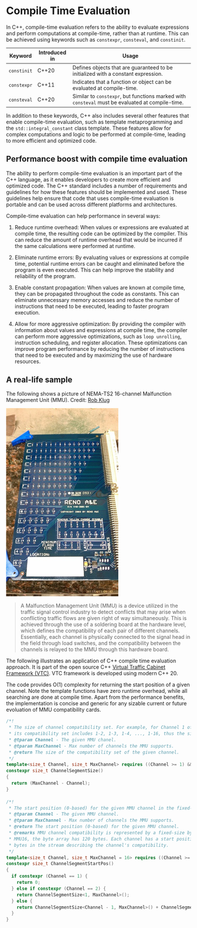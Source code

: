# Compile Time Evaluation

In C++, compile-time evaluation refers to the ability to evaluate expressions and perform computations at compile-time, rather than at runtime. This can be achieved using keywords such as `constexpr`, `consteval`, and `constinit`.

| Keyword   | Introduced in | Usage |
|-----------|---------------|-------|
| `constinit` | C++20 | Defines objects that are guaranteed to be initialized with a constant expression. |
| `constexpr` | C++11 | Indicates that a function or object can be evaluated at compile-time. |
| `consteval` | C++20 | Similar to `constexpr`, but functions marked with `consteval` must be evaluated at compile-time. |

In addition to these keywords, C++ also includes several other features that enable compile-time evaluation, such as template metaprogramming and the `std::integral_constant` class template. These features allow for complex computations and logic to be performed at compile-time, leading to more efficient and optimized code.

## Performance boost with compile time evaluation

The ability to perform compile-time evaluation is an important part of the C++ language, as it enables developers to create more efficient and optimized code. The C++ standard includes a number of requirements and guidelines for how these features should be implemented and used. These guidelines help ensure that code that uses compile-time evaluation is portable and can be used across different platforms and architectures.

Compile-time evaluation can help performance in several ways:

1. Reduce runtime overhead: When values or expressions are evaluated at compile time, the resulting code can be optimized by the compiler. This can reduce the amount of runtime overhead that would be incurred if the same calculations were performed at runtime.

2. Eliminate runtime errors: By evaluating values or expressions at compile time, potential runtime errors can be caught and eliminated before the program is even executed. This can help improve the stability and reliability of the program.

3. Enable constant propagation: When values are known at compile time, they can be propagated throughout the code as constants. This can eliminate unnecessary memory accesses and reduce the number of instructions that need to be executed, leading to faster program execution.

4. Allow for more aggressive optimization: By providing the compiler with information about values and expressions at compile time, the compiler can perform more aggressive optimizations, such as `loop unrolling`, instruction scheduling, and register allocation. These optimizations can improve program performance by reducing the number of instructions that need to be executed and by maximizing the use of hardware resources.

## A real-life sample
The following shows a picture of NEMA-TS2 16-channel Malfunction Management Unit (MMU). Credit: [Rob Klug](https://www.flickr.com/photos/robklug/5617557645/)

![Image](mmucard.jpg)

> A Malfunction Management Unit (MMU) is a device utilized in the traffic signal control industry to detect conflicts that may arise when conflicting traffic flows are given right of way simultaneously. This is achieved through the use of a soldering board at the hardware level, which defines the compatibility of each pair of different channels. Essentially, each channel is physically connected to the signal head in the field through load switches, and the compatibility between the channels is relayed to the MMU through this hardware board.

The following illustrates an application of C++ compile time evaluation approach. It is part of the open source C++ [Virtual Traffic Cabinet Framework (VTC)](https://github.com/Caliper-Corporation/TsmAPIsExamples/tree/main/HILS/vtc). VTC framework is developed using modern C++ 20.

The code provides O(1) complexity for returning the start position of a given channel. Note the template functions have zero runtime overhead, while all searching are done at compile time. Apart from the performance benefits, the implementation is concise and generic for any sizable current or future evoluation of MMU compatibility cards.

```cpp
/*!
 * The size of channel compatibility set. For example, for Channel 1 of MMU16,
 * its compatibility set includes 1-2, 1-3, 1-4, ..., 1-16, thus the size is 15.
 * @tparam Channel - The given MMU chanel.
 * @tparam MaxChannel - Max number of channels the MMU supports.
 * @return The size of the compatibility set of the given channel.
 */
template<size_t Channel, size_t MaxChannel> requires ((Channel >= 1) && (Channel <= MaxChannel))
constexpr size_t ChannelSegmentSize()
{
  return (MaxChannel - Channel);
}

/*!
 * The start position (0-based) for the given MMU channel in the fixed-size MMU channel compatibility byte array.
 * @tparam Channel - The given MMU channel.
 * @tparam MaxChannel - Max number of channels the MMU supports.
 * @return The start position (0-based) for the given MMU channel.
 * @remarks MMU channel compatibility is represented by a fixed-size byte array, for
 * MMU16, the byte array has 120 bytes. Each channel has a start position and total number of relevant
 * bytes in the stream describing the channel's compatibility.
 */
template<size_t Channel, size_t MaxChannel = 16> requires ((Channel >= 1) && (Channel <= MaxChannel))
constexpr size_t ChannelSegmentStartPos()
{
  if constexpr (Channel == 1) {
    return 0;
  } else if constexpr (Channel == 2) {
    return ChannelSegmentSize<1, MaxChannel>();
  } else {
    return ChannelSegmentSize<Channel - 1, MaxChannel>() + ChannelSegmentStartPos<Channel - 1>();
  }
}
```


